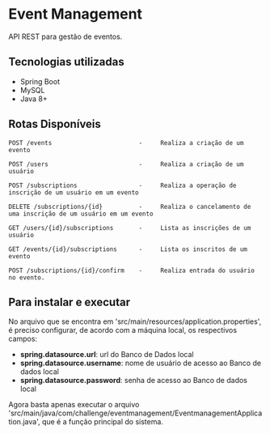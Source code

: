 # Event Management

API REST para gestão de eventos.

## Tecnologias utilizadas

- Spring Boot
- MySQL
- Java 8+

## Rotas Disponíveis

```
POST /events                        -     Realiza a criação de um evento

POST /users                         -     Realiza a criação de um usuário

POST /subscriptions                 -     Realiza a operação de inscrição de um usuário em um evento

DELETE /subscriptions/{id}          -     Realiza o cancelamento de uma inscrição de um usuário em um evento

GET /users/{id}/subscriptions       -     Lista as inscrições de um usuário

GET /events/{id}/subscriptions      -     Lista os inscritos de um evento

POST /subscriptions/{id}/confirm    -     Realiza entrada do usuário no evento.
```

## Para instalar e executar

No arquivo que se encontra em 'src/main/resources/application.properties', é preciso configurar, de acordo com a máquina local, os respectivos campos:

- **spring.datasource.url**: url do Banco de Dados local
- **spring.datasource.username**: nome de usuário de acesso ao Banco de dados local
- **spring.datasource.password**: senha de acesso ao Banco de dados local

Agora basta apenas executar o arquivo 'src/main/java/com/challenge/eventmanagement/EventmanagementApplication.java', que é a função principal do sistema.
